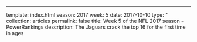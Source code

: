 ---
template: index.html
season: 2017
week: 5
date: 2017-10-10
type: ''
collection: articles
permalink: false
title: Week 5 of the NFL 2017 season - PowerRankings
description: The Jaguars crack the top 16 for the first time in ages


